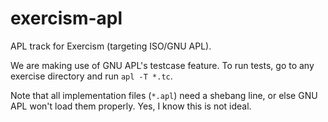 # exercism-apl
APL track for Exercism (targeting ISO/GNU APL).

We are making use of GNU APL's testcase feature. To run tests, go to any exercise directory and run `apl -T *.tc`.

Note that all implementation files (`*.apl`) need a shebang line, or else GNU APL won't load them properly. Yes, I know this is not ideal.